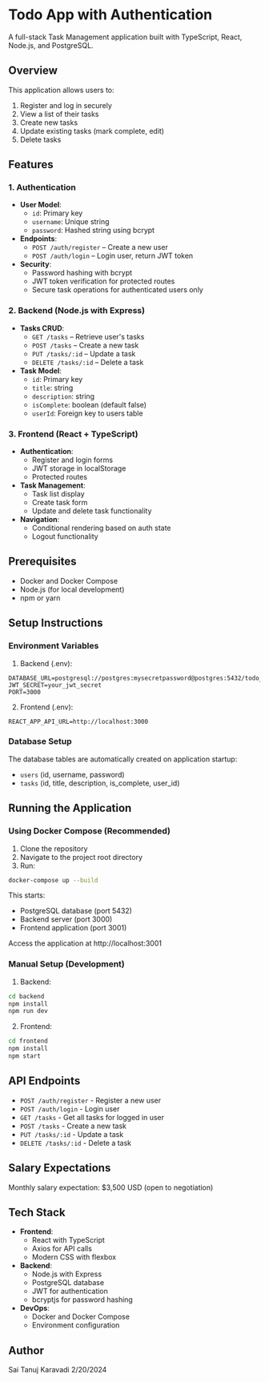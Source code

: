 # Todo App with Authentication

A full-stack Task Management application built with TypeScript, React, Node.js, and PostgreSQL.

## Overview

This application allows users to:
1. Register and log in securely
2. View a list of their tasks
3. Create new tasks
4. Update existing tasks (mark complete, edit)
5. Delete tasks

## Features

### 1. Authentication

- **User Model**:
  - `id`: Primary key
  - `username`: Unique string
  - `password`: Hashed string using bcrypt
- **Endpoints**:
  - `POST /auth/register` – Create a new user
  - `POST /auth/login` – Login user, return JWT token
- **Security**:
  - Password hashing with bcrypt
  - JWT token verification for protected routes
  - Secure task operations for authenticated users only

### 2. Backend (Node.js with Express)

- **Tasks CRUD**:
  - `GET /tasks` – Retrieve user's tasks
  - `POST /tasks` – Create a new task
  - `PUT /tasks/:id` – Update a task
  - `DELETE /tasks/:id` – Delete a task
- **Task Model**:
  - `id`: Primary key
  - `title`: string
  - `description`: string
  - `isComplete`: boolean (default false)
  - `userId`: Foreign key to users table

### 3. Frontend (React + TypeScript)

- **Authentication**:
  - Register and login forms
  - JWT storage in localStorage
  - Protected routes
- **Task Management**:
  - Task list display
  - Create task form
  - Update and delete task functionality
- **Navigation**:
  - Conditional rendering based on auth state
  - Logout functionality

## Prerequisites

- Docker and Docker Compose
- Node.js (for local development)
- npm or yarn

## Setup Instructions

### Environment Variables

1. Backend (.env):
```
DATABASE_URL=postgresql://postgres:mysecretpassword@postgres:5432/todo_db
JWT_SECRET=your_jwt_secret
PORT=3000
```

2. Frontend (.env):
```
REACT_APP_API_URL=http://localhost:3000
```

### Database Setup

The database tables are automatically created on application startup:
- `users` (id, username, password)
- `tasks` (id, title, description, is_complete, user_id)

## Running the Application

### Using Docker Compose (Recommended)

1. Clone the repository
2. Navigate to the project root directory
3. Run:
```bash
docker-compose up --build
```

This starts:
- PostgreSQL database (port 5432)
- Backend server (port 3000)
- Frontend application (port 3001)

Access the application at http://localhost:3001

### Manual Setup (Development)

1. Backend:
```bash
cd backend
npm install
npm run dev
```

2. Frontend:
```bash
cd frontend
npm install
npm start
```

## API Endpoints

- `POST /auth/register` - Register a new user
- `POST /auth/login` - Login user
- `GET /tasks` - Get all tasks for logged in user
- `POST /tasks` - Create a new task
- `PUT /tasks/:id` - Update a task
- `DELETE /tasks/:id` - Delete a task

## Salary Expectations

Monthly salary expectation: $3,500 USD (open to negotiation)

## Tech Stack

- **Frontend**: 
  - React with TypeScript
  - Axios for API calls
  - Modern CSS with flexbox
- **Backend**:
  - Node.js with Express
  - PostgreSQL database
  - JWT for authentication
  - bcryptjs for password hashing
- **DevOps**:
  - Docker and Docker Compose
  - Environment configuration

## Author

Sai Tanuj Karavadi
2/20/2024
